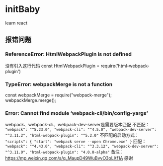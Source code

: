 # initBaby
learn react

## 报错问题
### ReferenceError: HtmlWebpackPlugin is not defined
  没有引入这行代码 const HtmlWebpackPlugin = require('html-webpack-plugin')
### TypeError: webpackMerge is not a function
  const webpackMerge = require("webpack-merge");
  webpackMerge.merge();
### Error: Cannot find module ‘webpack-cli/bin/config-yargs’
  webpack、webpack-cli、webpack-dev-server是需要版本匹配
  不匹配：
    ```
    "webpack": "^5.23.0",
    "webpack-cli": "^4.5.0",
    "webpack-dev-server": "^3.11.2",
    "html-webpack-plugin": "^5.2.0"
    ```
  不匹配的启动方式：
    ```
    "scripts": {
      "start": "webpack serve --open Chrome.exe"
    }
    ```
  匹配：
    ```
    "webpack": "^4.43.0",
    "webpack-cli": "^3.3.12",
    "webpack-dev-server": "^3.11.0",
    "html-webpack-plugin": "4.0.0-alpha"
    ```
  备注：
  https://mp.weixin.qq.com/s/q_MaupD49WuBvvO3oLXf1A 感谢
  